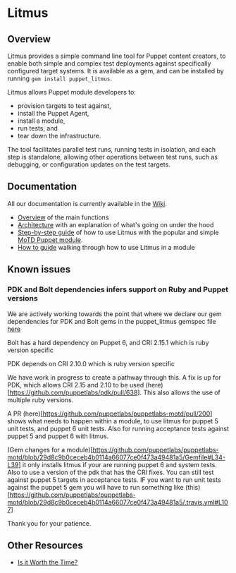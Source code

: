 # Litmus

## Overview
Litmus provides a simple command line tool for Puppet content creators, to enable both simple and complex test deployments against specifically configured target systems. It is available as a gem, and can be installed by running ```gem install puppet_litmus```.

Litmus allows Puppet module developers to:
* provision targets to test against,
* install the Puppet Agent, 
* install a module,
* run tests, and
* tear down the infrastructure.

The tool facilitates parallel test runs, running tests in isolation, and each step is standalone, allowing other operations between test runs, such as debugging, or configuration updates on the test targets.

## Documentation

All our documentation is currently available in the [Wiki](https://github.com/puppetlabs/puppet_litmus/wiki).

* [Overview](https://github.com/puppetlabs/puppet_litmus/wiki/Overview-of-Litmus) of the main functions
* [Architecture](https://github.com/puppetlabs/puppet_litmus/wiki/Architecture-of-puppet-litmus) with an explanation of what's going on under the hood
* [Step-by-step guide](https://github.com/puppetlabs/puppet_litmus/wiki/Tutorial:-use-Litmus-to-execute-acceptance-tests-with-a-sample-module-(MoTD)) of how to use Litmus with the popular and simple [MoTD Puppet module](https://forge.puppet.com/puppetlabs/motd).
* [How to guide](https://github.com/puppetlabs/puppet_litmus/wiki/Converting-a-module-to-use-Litmus) walking through how to use Litmus in a module

## Known issues

### PDK and Bolt dependencies infers support on Ruby and Puppet versions

We are actively working towards the point that where we declare our gem dependencies for PDK and Bolt gems in the puppet_litmus gemspec file [here](https://github.com/puppetlabs/puppet_litmus/blame/master/puppet_litmus.gemspec#L23)

Bolt has a hard dependency on Puppet 6, and CRI 2.15.1 which is ruby version specific

PDK depends on CRI 2.10.0 which is ruby version specific

We have work in progress to create a pathway through this. A fix is up for PDK, which allows CRI 2.15 and 2.10 to be used (here)[https://github.com/puppetlabs/pdk/pull/638]. This also allows the use of multiple ruby versions.

A PR (here)[https://github.com/puppetlabs/puppetlabs-motd/pull/200] shows what needs to happen within a module, to use litmus for puppet 5 unit tests, and puppet 6 unit tests. Also for running acceptance tests against puppet 5 and puppet 6 with litmus.

(Gem changes for a module)[https://github.com/puppetlabs/puppetlabs-motd/blob/29d8c9b0ceceb4b0114a66077ce0f473a49481a5/Gemfile#L34-L39] it only installs litmus if your are running puppet 6 and system tests. Also to use a version of the pdk that has the CRI fixes. You can still test against puppet 5 targets in acceptance tests. IF you want to run unit tests against the puppet 5 gem you will have to run something like (this)[https://github.com/puppetlabs/puppetlabs-motd/blob/29d8c9b0ceceb4b0114a66077ce0f473a49481a5/.travis.yml#L107]

Thank you for your patience. 

## Other Resources

* [Is it Worth the Time?](https://xkcd.com/1205/)
